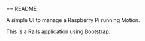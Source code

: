 == README

A simple UI to manage a Raspberry Pi running Motion.

This is a Rails application using Bootstrap.
